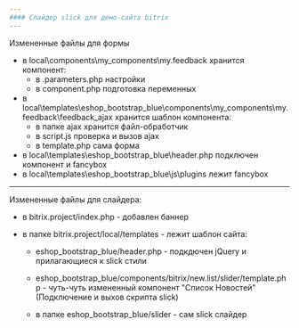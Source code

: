 ```yaml
---
#### Слайдер slick для демо-сайта bitrix
---
```

Измененные файлы для формы
- в local\components\my_components\my.feedback хранится компонент:
    + в .parameters.php настройки
    + в component.php подготовка переменных
- в local\templates\eshop_bootstrap_blue\components\my_components\my.feedback\feedback_ajax хранится шаблон компонента:
    + в папке ajax хранится файл-обработчик
    + в script.js проверка и вызов ajax
    + в template.php сама форма
- в local\templates\eshop_bootstrap_blue\header.php подключен компонент и fancybox
- в local\templates\eshop_bootstrap_blue\js\plugins лежит fancybox

----
Измененные файлы для слайдера:
- в bitrix.project/index.php - добавлен баннер

- в папке bitrix.project/local/templates - лежит шаблон сайта:

    + eshop_bootstrap_blue/header.php - подкдючен jQuery  и прилагающиеся к slick стили

    + eshop_bootstrap_blue/components/bitrix/new.list/slider/template.php - чуть-чуть измененный компонент "Список Новостей"(Подключение и выхов скрипта slick)

    + в папке eshop_bootstrap_blue/slider - сам slick слайдер